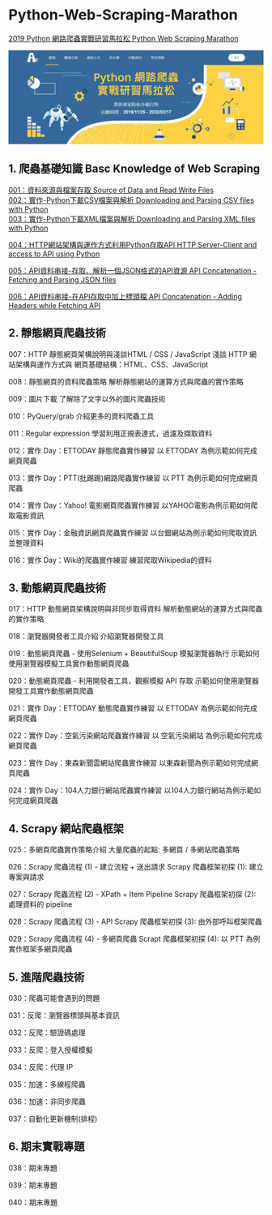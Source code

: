 # Python-Web-Scraping-Marathon
<a href="https://pycrawler.cupoy.com/">2019 Python 網路爬蟲實戰研習馬拉松 Python Web Scraping Marathon</a>

![000](homework/000.JPG)

## 1. 爬蟲基礎知識 Basc Knowledge of Web Scraping
<a href="https://github.com/tgnco1218/Python-Web-Scraping-Marathon/tree/master/homework/Day001_Source_of_Data_and_Read_Write_Files">001：資料來源與檔案存取 Source of Data and Read Write Files</a><br>
<a href="https://github.com/tgnco1218/Python-Web-Scraping-Marathon/tree/master/homework/Day002_Download_and_Parse_CSV_with_Python">002：實作-Python下載CSV檔案與解析 Downloading and Parsing CSV files with Python</a><br>
<a href="https://github.com/tgnco1218/Python-Web-Scraping-Marathon/tree/master/homework/Day003_Download_and_Parse_XML_with_Python">003：實作-Python下載XML檔案與解析 Downloading and Parsing XML files with Python</a><br>

<a href="">004：HTTP網站架構與運作方式利用Python存取API  HTTP Server-Client and access to API using Python</a><br>

<a href="">005：API資料串接-存取、解析一個JSON格式的API資源 API Concatenation - Fetching and Parsing JSON files</a><br>

<a href="">006：API資料串接-在API存取中加上標頭檔 API Concatenation - Adding Headers while Fetching API</a><br>

## 2. 靜態網頁爬蟲技術

007：HTTP 靜態網頁架構說明與淺談HTML / CSS / JavaScript
淺談 HTTP 網站架構與運作方式與 網頁基礎結構：HTML、CSS、JavaScript

008：靜態網頁的資料爬蟲策略
解析靜態網站的運算方式與爬蟲的實作策略

009：圖片下載
了解除了文字以外的圖片爬蟲技術

010：PyQuery/grab
介紹更多的資料爬蟲工具

011：Regular expression
學習利用正規表達式，過濾及擷取資料

012：實作 Day：ETTODAY 靜態爬蟲實作練習
以 ETTODAY 為例示範如何完成網頁爬蟲

013：實作 Day：PTT(批踢踢)網路爬蟲實作練習
以 PTT 為例示範如何完成網頁爬蟲

014：實作 Day：Yahoo! 電影網頁爬蟲實作練習
以YAHOO電影為例示範如何爬取電影資訊

015：實作 Day：金融資訊網頁爬蟲實作練習
以台銀網站為例示範如何爬取資訊並整理資料

016：實作 Day：Wiki的爬蟲實作練習
練習爬取Wikipedia的資料


## 3. 動態網頁爬蟲技術

017：HTTP 動態網頁架構說明與非同步取得資料
解析動態網站的運算方式與爬蟲的實作策略

018：瀏覽器開發者工具介紹
介紹瀏覽器開發工具

019：動態網頁爬蟲 - 使用Selenium + BeautifulSoup 模擬瀏覽器執行
示範如何使用瀏覽器模擬工具實作動態網頁爬蟲

020：動態網頁爬蟲 - 利用開發者工具，觀察模擬 API 存取
示範如何使用瀏覽器開發工具實作動態網頁爬蟲

021：實作 Day：ETTODAY 動態爬蟲實作練習
以 ETTODAY 為例示範如何完成網頁爬蟲

022：實作 Day：空氣污染網站爬蟲實作練習
以 空氣污染網站 為例示範如何完成網頁爬蟲

023：實作 Day：東森新聞雲網站爬蟲實作練習
以東森新聞為例示範如何完成網頁爬蟲

024：實作 Day：104人力銀行網站爬蟲實作練習
以104人力銀行網站為例示範如何完成網頁爬蟲

## 4. Scrapy 網站爬蟲框架

025：多網頁爬蟲實作策略介紹
大量爬蟲的起點: 多網頁 / 多網站爬蟲策略

026：Scrapy 爬蟲流程 (1) - 建立流程 + 送出請求
Scrapy 爬蟲框架初探 (1): 建立專案與請求

027：Scrapy 爬蟲流程 (2) - XPath + Item Pipeline
Scrapy 爬蟲框架初探 (2): 處理資料的 pipeline

028：Scrapy 爬蟲流程 (3) - API
Scrapy 爬蟲框架初探 (3): 由外部呼叫框架爬蟲

029：Scrapy 爬蟲流程 (4) - 多網頁爬蟲
Scrapt 爬蟲框架初探 (4): 以 PTT 為例實作框架多網頁爬蟲

## 5. 進階爬蟲技術

030：爬蟲可能會遇到的問題

031：反爬：瀏覽器標頭與基本資訊

032：反爬：驗證碼處理

033：反爬：登入授權模擬

034：反爬：代理 IP

035：加速：多線程爬蟲

036：加速：非同步爬蟲

037：自動化更新機制(排程)

## 6. 期末實戰專題

038：期末專題

039：期末專題

040：期末專題
